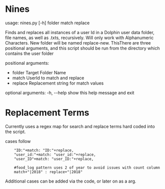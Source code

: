 # Nines
usage: nines.py [-h] folder match replace

Finds and replaces all instances of a user Id in a Dolphin user data folder,
file names, as well as .txts, recursively. Will only work with Alphanumeric
Characters. New folder will be named replace-new. ThisThere are three
positional arguments, and this script should be run from the directory which
contains the user folder

positional arguments:

- folder      Target Folder Name
- match       UserId to match and replace
- replace     Replacement string for match values

optional arguments:
  -h, --help  show this help message and exit

# Replacement Terms
Currently uses a regex map for search and replace terms hard coded into the script.

cases follow

        "ID:"+match: "ID:"+replace,
        "user_id:"+match: "user_id:"+replace,
        "user_ID"+match: "user_ID:"+replace,
        
        #food_log pattern uses 2 of year to avoid issues with count column
        match+"|2018" : replace+"|2018"            

Additional cases can be added via the code, or later on as a arg.
